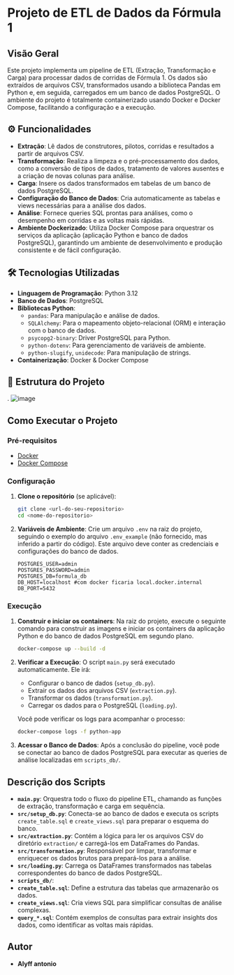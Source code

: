# Projeto de ETL de Dados da Fórmula 1

## Visão Geral

Este projeto implementa um pipeline de ETL (Extração, Transformação e Carga) para processar dados de corridas de Fórmula 1. Os dados são extraídos de arquivos CSV, transformados usando a biblioteca Pandas em Python e, em seguida, carregados em um banco de dados PostgreSQL. O ambiente do projeto é totalmente containerizado usando Docker e Docker Compose, facilitando a configuração e a execução.

## ⚙️ Funcionalidades

- **Extração**: Lê dados de construtores, pilotos, corridas e resultados a partir de arquivos CSV.
- **Transformação**: Realiza a limpeza e o pré-processamento dos dados, como a conversão de tipos de dados, tratamento de valores ausentes e a criação de novas colunas para análise.
- **Carga**: Insere os dados transformados em tabelas de um banco de dados PostgreSQL.
- **Configuração do Banco de Dados**: Cria automaticamente as tabelas e views necessárias para a análise dos dados.
- **Análise**: Fornece queries SQL prontas para análises, como o desempenho em corridas e as voltas mais rápidas.
- **Ambiente Dockerizado**: Utiliza Docker Compose para orquestrar os serviços da aplicação (aplicação Python e banco de dados PostgreSQL), garantindo um ambiente de desenvolvimento e produção consistente e de fácil configuração.

## 🛠  Tecnologias Utilizadas

- **Linguagem de Programação**: Python 3.12
- **Banco de Dados**: PostgreSQL
- **Bibliotecas Python**:
  - `pandas`: Para manipulação e análise de dados.
  - `SQLAlchemy`: Para o mapeamento objeto-relacional (ORM) e interação com o banco de dados.
  - `psycopg2-binary`: Driver PostgreSQL para Python.
  - `python-dotenv`: Para gerenciamento de variáveis de ambiente.
  - `python-slugify`, `unidecode`: Para manipulação de strings.
- **Containerização**: Docker & Docker Compose

## 🚀 Estrutura do Projeto

.
![image](https://github.com/user-attachments/assets/2fb2897c-3b2b-4073-b195-08e5583bcd27)


## Como Executar o Projeto

### Pré-requisitos

- [Docker](https://docs.docker.com/get-docker/)
- [Docker Compose](https://docs.docker.com/compose/install/)

### Configuração

1.  **Clone o repositório** (se aplicável):
    ```bash
    git clone <url-do-seu-repositorio>
    cd <nome-do-repositorio>
    ```

2.  **Variáveis de Ambiente**:
    Crie um arquivo `.env` na raiz do projeto, seguindo o exemplo do arquivo `.env_example` (não fornecido, mas inferido a partir do código). Este arquivo deve conter as credenciais e configurações do banco de dados.
    ```env
    POSTGRES_USER=admin
    POSTGRES_PASSWORD=admin
    POSTGRES_DB=formula_db
    DB_HOST=localhost #com docker ficaria local.docker.internal
    DB_PORT=5432
    ```

### Execução

1.  **Construir e iniciar os containers**:
    Na raiz do projeto, execute o seguinte comando para construir as imagens e iniciar os containers da aplicação Python e do banco de dados PostgreSQL em segundo plano.

    ```bash
    docker-compose up --build -d
    ```

2.  **Verificar a Execução**:
    O script `main.py` será executado automaticamente. Ele irá:
    - Configurar o banco de dados (`setup_db.py`).
    - Extrair os dados dos arquivos CSV (`extraction.py`).
    - Transformar os dados (`transformation.py`).
    - Carregar os dados para o PostgreSQL (`loading.py`).

    Você pode verificar os logs para acompanhar o processo:
    ```bash
    docker-compose logs -f python-app
    ```

3.  **Acessar o Banco de Dados**:
    Após a conclusão do pipeline, você pode se conectar ao banco de dados PostgreSQL para executar as queries de análise localizadas em `scripts_db/`.

## Descrição dos Scripts

- **`main.py`**: Orquestra todo o fluxo do pipeline ETL, chamando as funções de extração, transformação e carga em sequência.
- **`src/setup_db.py`**: Conecta-se ao banco de dados e executa os scripts `create_table.sql` e `create_views.sql` para preparar o esquema do banco.
- **`src/extraction.py`**: Contém a lógica para ler os arquivos CSV do diretório `extraction/` e carregá-los em DataFrames do Pandas.
- **`src/transformation.py`**: Responsável por limpar, transformar e enriquecer os dados brutos para prepará-los para a análise.
- **`src/loading.py`**: Carrega os DataFrames transformados nas tabelas correspondentes do banco de dados PostgreSQL.
- **`scripts_db/`**:
- **`create_table.sql`**: Define a estrutura das tabelas que armazenarão os dados.
- **`create_views.sql`**: Cria views SQL para simplificar consultas de análise complexas.
- **`query_*.sql`**: Contém exemplos de consultas para extrair insights dos dados, como identificar as voltas mais rápidas.


## Autor
- **Alyff antonio**
